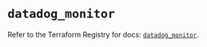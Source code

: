 # `datadog_monitor`

Refer to the Terraform Registry for docs: [`datadog_monitor`](https://registry.terraform.io/providers/datadog/datadog/3.65.0/docs/resources/monitor).

